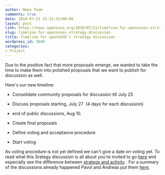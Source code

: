 ```yaml
---
author: News Team
comments: true
date: 2010-07-21 15:32:51+00:00
layout: post
link: https://news.opensuse.org/2010/07/21/timeline-for-opensuses-strategy-discussion/
slug: timeline-for-opensuses-strategy-discussion
title: Timeline for openSUSE’s strategy discussion
wordpress_id: 3840
categories:
- Project
---
```


Due to the positive fact that more proposals emerge, we wanted to take the time to make them into polished proposals that we want to publish for discussion as well.




Here's our new timeline:








	
  * Consolidate community proposals for discussion till July 25

	
  * Discuss proposals starting, July 27  (4 days for each discussion)

	
  * end of public discussions, Aug 10.

	
  * Create final proposals

	
  * Define voting and acceptance procedure

	
  * Start voting





As voting procedure is not yet defined we can't give a date on voting yet. To read what this Srategy discussion is all about you're invited to go [here](http://wiki.opensuse.org/Portal:Strategy) and especially see the difference between [strategy and activity](http://wiki.opensuse.org/openSUSE:What_is_Strategy#Strategy_versus_activities) . For a summary of the discussions already happened Pavol and Andreas put them [here](http://wiki.opensuse.org/openSUSE:Strategy_discussion_comments).
